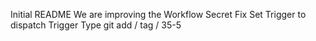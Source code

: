 Initial README
We are improving the Workflow
Secret Fix
Set Trigger to dispatch
Trigger Type
git add / tag / 35-5